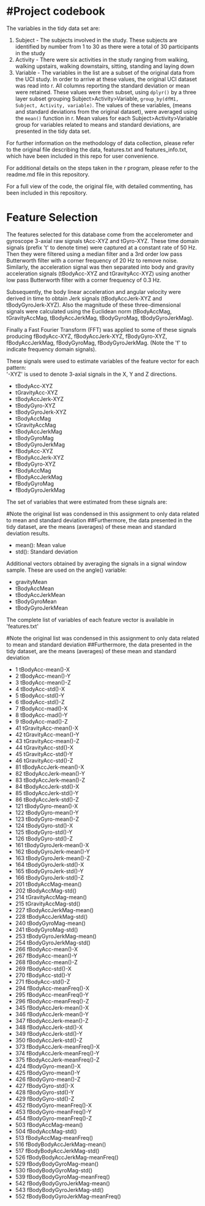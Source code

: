 #Project codebook
==================

The variables in the tidy data set are:

1. Subject - The subjects involved in the study. These subjects are identified by number from 1 to 30 as there were a total of 30 participants in the study
2. Activity - There were six activities in the study ranging from walking, walking upstairs, walking downstairs, sitting, standing and laying down
3. Variable - The variables in the list are a subset of the original data from the UCI study. In order to arrive at these values, the original UCI dataset was read into r. All columns reporting the standard deviation or mean were retained. These values were then subset, using `dplyr()` by a three layer subset grouping Subject>Activity>Variable, `group_by(dfM1, Subject, Activity, variable)`. The values of these variables, (means and standard deviations from the original dataset), were averaged using the `mean()` function in r. Mean values for each Subject>Activity>Variable group for variables related to means and standard deviations, are presented in the tidy data set.

For further information on the methodology of data collection, please refer to the original file describing the data, features.txt and features_info.txt, which have been included in this repo for user convenience. 

For additional details on the steps taken in the r program, please refer to the readme.md file in this repository.

For a full view of the code, the original file, with detailed commenting, has been included in this repository.


Feature Selection 
=================

The features selected for this database come from the accelerometer and gyroscope 3-axial raw signals tAcc-XYZ and tGyro-XYZ. These time domain signals (prefix 't' to denote time) were captured at a constant rate of 50 Hz. Then they were filtered using a median filter and a 3rd order low pass Butterworth filter with a corner frequency of 20 Hz to remove noise. Similarly, the acceleration signal was then separated into body and gravity acceleration signals (tBodyAcc-XYZ and tGravityAcc-XYZ) using another low pass Butterworth filter with a corner frequency of 0.3 Hz. 

Subsequently, the body linear acceleration and angular velocity were derived in time to obtain Jerk signals (tBodyAccJerk-XYZ and tBodyGyroJerk-XYZ). Also the magnitude of these three-dimensional signals were calculated using the Euclidean norm (tBodyAccMag, tGravityAccMag, tBodyAccJerkMag, tBodyGyroMag, tBodyGyroJerkMag). 

Finally a Fast Fourier Transform (FFT) was applied to some of these signals producing fBodyAcc-XYZ, fBodyAccJerk-XYZ, fBodyGyro-XYZ, fBodyAccJerkMag, fBodyGyroMag, fBodyGyroJerkMag. (Note the 'f' to indicate frequency domain signals). 

These signals were used to estimate variables of the feature vector for each pattern:  
'-XYZ' is used to denote 3-axial signals in the X, Y and Z directions.

- tBodyAcc-XYZ
- tGravityAcc-XYZ
- tBodyAccJerk-XYZ
- tBodyGyro-XYZ
- tBodyGyroJerk-XYZ
- tBodyAccMag
- tGravityAccMag
- tBodyAccJerkMag
- tBodyGyroMag
- tBodyGyroJerkMag
- fBodyAcc-XYZ
- fBodyAccJerk-XYZ
- fBodyGyro-XYZ
- fBodyAccMag
- fBodyAccJerkMag
- fBodyGyroMag
- fBodyGyroJerkMag

The set of variables that were estimated from these signals are:

#Note the original list was condensed in this assignment to only data related to mean and standard deviation
##Furthermore, the data presented in the tidy dataset, are the means (averages) of these mean and standard deviation results.

- mean(): Mean value
- std(): Standard deviation


Additional vectors obtained by averaging the signals in a signal window sample. These are used on the angle() variable:

- gravityMean
- tBodyAccMean
- tBodyAccJerkMean
- tBodyGyroMean
- tBodyGyroJerkMean

The complete list of variables of each feature vector is available in 'features.txt'

#Note the original list was condensed in this assignment to only data related to mean and standard deviation
##Furthermore, the data presented in the tidy dataset, are the means (averages) of these mean and standard deviation

- 1 tBodyAcc-mean()-X
- 2 tBodyAcc-mean()-Y
- 3 tBodyAcc-mean()-Z
- 4 tBodyAcc-std()-X
- 5 tBodyAcc-std()-Y
- 6 tBodyAcc-std()-Z
- 7 tBodyAcc-mad()-X
- 8 tBodyAcc-mad()-Y
- 9 tBodyAcc-mad()-Z
- 41 tGravityAcc-mean()-X
- 42 tGravityAcc-mean()-Y
- 43 tGravityAcc-mean()-Z
- 44 tGravityAcc-std()-X
- 45 tGravityAcc-std()-Y
- 46 tGravityAcc-std()-Z
- 81 tBodyAccJerk-mean()-X
- 82 tBodyAccJerk-mean()-Y
- 83 tBodyAccJerk-mean()-Z
- 84 tBodyAccJerk-std()-X
- 85 tBodyAccJerk-std()-Y
- 86 tBodyAccJerk-std()-Z
- 121 tBodyGyro-mean()-X
- 122 tBodyGyro-mean()-Y
- 123 tBodyGyro-mean()-Z
- 124 tBodyGyro-std()-X
- 125 tBodyGyro-std()-Y
- 126 tBodyGyro-std()-Z
- 161 tBodyGyroJerk-mean()-X
- 162 tBodyGyroJerk-mean()-Y
- 163 tBodyGyroJerk-mean()-Z
- 164 tBodyGyroJerk-std()-X
- 165 tBodyGyroJerk-std()-Y
- 166 tBodyGyroJerk-std()-Z
- 201 tBodyAccMag-mean()
- 202 tBodyAccMag-std()
- 214 tGravityAccMag-mean()
- 215 tGravityAccMag-std()
- 227 tBodyAccJerkMag-mean()
- 228 tBodyAccJerkMag-std()
- 240 tBodyGyroMag-mean()
- 241 tBodyGyroMag-std()
- 253 tBodyGyroJerkMag-mean()
- 254 tBodyGyroJerkMag-std()
- 266 fBodyAcc-mean()-X
- 267 fBodyAcc-mean()-Y
- 268 fBodyAcc-mean()-Z
- 269 fBodyAcc-std()-X
- 270 fBodyAcc-std()-Y
- 271 fBodyAcc-std()-Z
- 294 fBodyAcc-meanFreq()-X
- 295 fBodyAcc-meanFreq()-Y
- 296 fBodyAcc-meanFreq()-Z
- 345 fBodyAccJerk-mean()-X
- 346 fBodyAccJerk-mean()-Y
- 347 fBodyAccJerk-mean()-Z
- 348 fBodyAccJerk-std()-X
- 349 fBodyAccJerk-std()-Y
- 350 fBodyAccJerk-std()-Z
- 373 fBodyAccJerk-meanFreq()-X
- 374 fBodyAccJerk-meanFreq()-Y
- 375 fBodyAccJerk-meanFreq()-Z
- 424 fBodyGyro-mean()-X
- 425 fBodyGyro-mean()-Y
- 426 fBodyGyro-mean()-Z
- 427 fBodyGyro-std()-X
- 428 fBodyGyro-std()-Y
- 429 fBodyGyro-std()-Z
- 452 fBodyGyro-meanFreq()-X
- 453 fBodyGyro-meanFreq()-Y
- 454 fBodyGyro-meanFreq()-Z
- 503 fBodyAccMag-mean()
- 504 fBodyAccMag-std()
- 513 fBodyAccMag-meanFreq()
- 516 fBodyBodyAccJerkMag-mean()
- 517 fBodyBodyAccJerkMag-std()
- 526 fBodyBodyAccJerkMag-meanFreq()
- 529 fBodyBodyGyroMag-mean()
- 530 fBodyBodyGyroMag-std()
- 539 fBodyBodyGyroMag-meanFreq()
- 542 fBodyBodyGyroJerkMag-mean()
- 543 fBodyBodyGyroJerkMag-std()
- 552 fBodyBodyGyroJerkMag-meanFreq()

